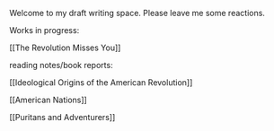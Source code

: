 Welcome to my draft writing space. Please leave me some reactions. 

Works in progress:

[[The Revolution Misses You]]

reading notes/book reports:

[[Ideological Origins of the American Revolution]]

[[American Nations]]

[[Puritans and Adventurers]]

